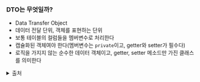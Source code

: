 ### DTO는 무엇일까?
- Data Transfer Object
- 데이터 전달 단위, 객체를 표현하는 단위
- 보통 테이블의 컬럼들을 멤버변수로 처리한다
- 캡슐화된 객체여야 한다(멤버변수는 `private`이고, getter와 setter가 필수다)
- 로직을 가지지 않는 순수한 데이터 객체이고, getter, setter 메소드만 가진 클래스를 의미한다

<details>
 <summary> 출처 </summary>
- https://m.blog.naver.com/PostView.naver?isHttpsRedirect=true&blogId=khm900402&logNo=220303769941  <br>
- https://lemontia.tistory.com/591 <br>
</details>